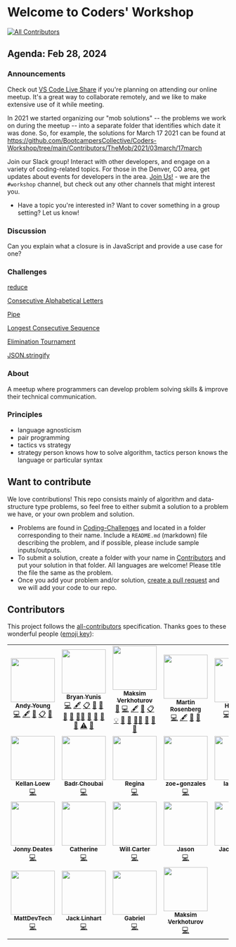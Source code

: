 # Welcome to Coders' Workshop

[![All Contributors](https://img.shields.io/badge/all_contributors-11-orange.svg?style=flat-square)](#contributors)

## Agenda: Feb 28, 2024

### Announcements

Check out [VS Code Live Share](https://marketplace.visualstudio.com/items?itemname=ms-vsliveshare.vsliveshare) if you're planning on attending our online meetup. It's a great way to collaborate remotely, and we like to make extensive use of it while meeting.

In 2021 we started organizing our "mob solutions" -- the problems we work on during the meetup -- into a separate folder that identifies which date it was done. So, for example, the solutions for March 17 2021 can be found at https://github.com/BootcampersCollective/Coders-Workshop/tree/main/Contributors/TheMob/2021/03march/17march

Join our Slack group! Interact with other developers, and engage on a variety of coding-related topics. For those in the Denver, CO area, get updates about events for developers in the area. [Join Us!](http://slack.bootcamperscollective.com) - we are the `#workshop` channel, but check out any other channels that might interest you.

- Have a topic you're interested in? Want to cover something in a group setting? Let us know!

### Discussion

Can you explain what a closure is in JavaScript and provide a use case for one?

### Challenges

[reduce](./Coding-Challenges/higherOrderFunctions/Array.prototype.reduce)  

[Consecutive Alphabetical Letters](./Coding-Challenges/consecutiveAlphabeticalLetters/)  

[Pipe](./Coding-Challenges/pipe)  

[Longest Consecutive Sequence](./Coding-Challenges/longestConsecutiveSequence/)  

[Elimination Tournament](./Coding-Challenges/eliminationTournament)  

[JSON.stringify](./Coding-Challenges/jsonStringify)  

### About

A meetup where programmers can develop problem solving skills & improve their technical communication.

### Principles

- language agnosticism
- pair programming
- tactics vs strategy
- strategy person knows how to solve algorithm, tactics person knows the language or particular syntax

## Want to contribute

We love contributions! This repo consists mainly of algorithm and data-structure type problems, so feel free to either submit a solution to a problem we have, or your own problem and solution.

- Problems are found in [Coding-Challenges](./Coding-Challenges) and located in a folder corresponding to their name. Include a `README.md` (markdown) file describing the problem, and if possible, please include sample inputs/outputs.
- To submit a solution, create a folder with your name in [Contributors](./Contributors) and put your solution in that folder. All languages are welcome! Please title the file the same as the problem.
- Once you add your problem and/or solution, [create a pull request](./Topics/Git.md) and we will add your code to our repo.

## Contributors

This project follows the [all-contributors](https://github.com/all-contributors/all-contributors) specification. Thanks goes to these wonderful people ([emoji key](https://allcontributors.org/docs/en/emoji-key)):

<!-- ALL-CONTRIBUTORS-LIST:START - Do not remove or modify this section -->
<!-- prettier-ignore-start -->
<!-- markdownlint-disable -->
<table>
  <tr>
    <td align="center"><a href="http://atydev.com"><img src="https://avatars0.githubusercontent.com/u/10835135?v=4?s=100" width="100px;" alt=""/><br /><sub><b>Andy Young</b></sub></a><br /><a href="https://github.com/BootcampersCollective/Coders-Workshop/commits?author=andy-young" title="Code">💻</a> <a href="#content-andy-young" title="Content">🖋</a> <a href="https://github.com/BootcampersCollective/Coders-Workshop/commits?author=andy-young" title="Documentation">📖</a> <a href="#eventOrganizing-andy-young" title="Event Organizing">📋</a> <a href="#ideas-andy-young" title="Ideas, Planning, & Feedback">🤔</a></td>
    <td align="center"><a href="http://bryanyunis.com"><img src="https://avatars2.githubusercontent.com/u/21317524?v=4?s=100" width="100px;" alt=""/><br /><sub><b>Bryan Yunis</b></sub></a><br /><a href="https://github.com/BootcampersCollective/Coders-Workshop/commits?author=bry-an" title="Code">💻</a> <a href="#content-bry-an" title="Content">🖋</a> <a href="#eventOrganizing-bry-an" title="Event Organizing">📋</a> <a href="#ideas-bry-an" title="Ideas, Planning, & Feedback">🤔</a> <a href="#question-bry-an" title="Answering Questions">💬</a> <a href="https://github.com/BootcampersCollective/Coders-Workshop/commits?author=bry-an" title="Documentation">📖</a> <a href="#maintenance-bry-an" title="Maintenance">🚧</a> <a href="#mentoring-bry-an" title="Mentoring">🧑‍🏫</a> <a href="#plugin-bry-an" title="Plugin/utility libraries">🔌</a> <a href="#projectManagement-bry-an" title="Project Management">📆</a> <a href="#research-bry-an" title="Research">🔬</a> <a href="https://github.com/BootcampersCollective/Coders-Workshop/pulls?q=is%3Apr+reviewed-by%3Abry-an" title="Reviewed Pull Requests">👀</a> <a href="https://github.com/BootcampersCollective/Coders-Workshop/commits?author=bry-an" title="Tests">⚠️</a> <a href="#tool-bry-an" title="Tools">🔧</a></td>
    <td align="center"><a href="https://github.com/mi544"><img src="https://avatars.githubusercontent.com/u/64174978?v=4?s=100" width="100px;" alt=""/><br /><sub><b>Maksim Verkhoturov</b></sub></a><br /><a href="#question-mi544" title="Answering Questions">💬</a> <a href="https://github.com/BootcampersCollective/Coders-Workshop/commits?author=mi544" title="Code">💻</a> <a href="#content-mi544" title="Content">🖋</a> <a href="https://github.com/BootcampersCollective/Coders-Workshop/commits?author=mi544" title="Documentation">📖</a> <a href="#eventOrganizing-mi544" title="Event Organizing">📋</a> <a href="#example-mi544" title="Examples">💡</a> <a href="#ideas-mi544" title="Ideas, Planning, & Feedback">🤔</a> <a href="#maintenance-mi544" title="Maintenance">🚧</a> <a href="#mentoring-mi544" title="Mentoring">🧑‍🏫</a> <a href="#plugin-mi544" title="Plugin/utility libraries">🔌</a> <a href="#research-mi544" title="Research">🔬</a> <a href="#tool-mi544" title="Tools">🔧</a></td>
    <td align="center"><a href="https://martinbrosenberg.com/"><img src="https://avatars2.githubusercontent.com/u/2382147?v=4?s=100" width="100px;" alt=""/><br /><sub><b>Martin Rosenberg</b></sub></a><br /><a href="https://github.com/BootcampersCollective/Coders-Workshop/commits?author=MartinRosenberg" title="Code">💻</a> <a href="#content-MartinRosenberg" title="Content">🖋</a> <a href="https://github.com/BootcampersCollective/Coders-Workshop/commits?author=MartinRosenberg" title="Documentation">📖</a> <a href="#maintenance-MartinRosenberg" title="Maintenance">🚧</a></td>
    <td align="center"><a href="https://github.com/han-yan-ds"><img src="https://avatars.githubusercontent.com/u/5281743?v=4?s=100" width="100px;" alt=""/><br /><sub><b>Han Yan</b></sub></a><br /><a href="https://github.com/BootcampersCollective/Coders-Workshop/commits?author=han-yan-ds" title="Code">💻</a> <a href="#ideas-han-yan-ds" title="Ideas, Planning, & Feedback">🤔</a> <a href="#plugin-han-yan-ds" title="Plugin/utility libraries">🔌</a> <a href="#tool-han-yan-ds" title="Tools">🔧</a></td>
    <td align="center"><a href="https://github.com/adamvinueza"><img src="https://avatars0.githubusercontent.com/u/6400883?v=4?s=100" width="100px;" alt=""/><br /><sub><b>Adam Vinueza</b></sub></a><br /><a href="https://github.com/BootcampersCollective/Coders-Workshop/commits?author=adamvinueza" title="Code">💻</a></td>
  </tr>
  <tr>
    <td align="center"><a href="https://github.com/kellanloew"><img src="https://avatars2.githubusercontent.com/u/46457033?v=4?s=100" width="100px;" alt=""/><br /><sub><b>Kellan Loew</b></sub></a><br /><a href="https://github.com/BootcampersCollective/Coders-Workshop/commits?author=kellanloew" title="Code">💻</a></td>
    <td align="center"><a href="https://www.badrchoubai.dev"><img src="https://avatars3.githubusercontent.com/u/32343041?v=4?s=100" width="100px;" alt=""/><br /><sub><b>Badr Choubai</b></sub></a><br /><a href="https://github.com/BootcampersCollective/Coders-Workshop/commits?author=BadrChoubai" title="Code">💻</a></td>
    <td align="center"><a href="https://github.com/rpeyfuss"><img src="https://avatars3.githubusercontent.com/u/8786344?v=4?s=100" width="100px;" alt=""/><br /><sub><b>Regina</b></sub></a><br /><a href="https://github.com/BootcampersCollective/Coders-Workshop/commits?author=rpeyfuss" title="Code">💻</a></td>
    <td align="center"><a href="http://zoe-gonzales.github.io"><img src="https://avatars3.githubusercontent.com/u/38014614?v=4?s=100" width="100px;" alt=""/><br /><sub><b>zoe-gonzales</b></sub></a><br /><a href="https://github.com/BootcampersCollective/Coders-Workshop/commits?author=zoe-gonzales" title="Code">💻</a></td>
    <td align="center"><a href="https://github.com/iancdavis"><img src="https://avatars1.githubusercontent.com/u/23421376?v=4?s=100" width="100px;" alt=""/><br /><sub><b>Ian Davis</b></sub></a><br /><a href="https://github.com/BootcampersCollective/Coders-Workshop/commits?author=iancdavis" title="Code">💻</a></td>
    <td align="center"><a href="https://github.com/Patrick-Duvall"><img src="https://avatars1.githubusercontent.com/u/35322570?v=4?s=100" width="100px;" alt=""/><br /><sub><b>Patrick-Duvall</b></sub></a><br /><a href="https://github.com/BootcampersCollective/Coders-Workshop/commits?author=Patrick-Duvall" title="Code">💻</a></td>
  </tr>
  <tr>
    <td align="center"><a href="https://github.com/JonnyDeates"><img src="https://avatars3.githubusercontent.com/u/48420377?v=4?s=100" width="100px;" alt=""/><br /><sub><b>Jonny Deates</b></sub></a><br /><a href="https://github.com/BootcampersCollective/Coders-Workshop/commits?author=JonnyDeates" title="Code">💻</a></td>
    <td align="center"><a href="https://github.com/catherine-o"><img src="https://avatars1.githubusercontent.com/u/50638796?v=4?s=100" width="100px;" alt=""/><br /><sub><b>Catherine</b></sub></a><br /><a href="https://github.com/BootcampersCollective/Coders-Workshop/commits?author=catherine-o" title="Code">💻</a></td>
    <td align="center"><a href="https://fergusdevelopmentllc.github.io/"><img src="https://avatars.githubusercontent.com/u/1529796?v=4?s=100" width="100px;" alt=""/><br /><sub><b>Will Carter</b></sub></a><br /><a href="https://github.com/BootcampersCollective/Coders-Workshop/commits?author=FergusDevelopmentLLC" title="Code">💻</a></td>
    <td align="center"><a href="https://dev.to/jasonnordheim"><img src="https://avatars.githubusercontent.com/u/60928315?v=4?s=100" width="100px;" alt=""/><br /><sub><b>Jason</b></sub></a><br /><a href="https://github.com/BootcampersCollective/Coders-Workshop/commits?author=jason-nordheim" title="Code">💻</a></td>
    <td align="center"><a href="https://github.com/iatenine"><img src="https://avatars.githubusercontent.com/u/4423088?v=4?s=100" width="100px;" alt=""/><br /><sub><b>Jack Linhart</b></sub></a><br /><a href="https://github.com/BootcampersCollective/Coders-Workshop/commits?author=iatenine" title="Code">💻</a></td>
    <td align="center"><a href="https://sites.google.com/a/pinnaclecharterschool.org/mr-scholten-classes/"><img src="https://avatars.githubusercontent.com/u/40778622?v=4?s=100" width="100px;" alt=""/><br /><sub><b>Clark Scholten</b></sub></a><br /><a href="https://github.com/BootcampersCollective/Coders-Workshop/commits?author=mr-scholten" title="Code">💻</a></td>
  </tr>
  <tr>
    <td align="center"><a href="https://github.com/MattDevTech"><img src="https://avatars.githubusercontent.com/u/51864183?v=4?s=100" width="100px;" alt=""/><br /><sub><b>MattDevTech</b></sub></a><br /><a href="https://github.com/BootcampersCollective/Coders-Workshop/commits?author=MattDevTech" title="Code">💻</a></td>
    <td align="center"><a href="https://github.com/iatenine"><img src="https://avatars.githubusercontent.com/u/4423088?v=4" width="100px;" alt=""/><br /><sub><b>Jack Linhart</b></sub></a><br /><a href="https://github.com/BootcampersCollective/Coders-Workshop/commits?author=iatenine" title="Code">💻</a></td>
    <td align="center"><a href="https://github.com/gabrielconlon"><img src="https://avatars.githubusercontent.com/u/3859926?v=4" width="100px;" alt=""/><br /><sub><b>Gabriel</b></sub></a><br /><a href="https://github.com/BootcampersCollective/Coders-Workshop/commits?author=MattDevTech" title="Code">💻</a></td>
    <td align="center"><a href="https://github.com/mi544"><img src="https://avatars.githubusercontent.com/u/64174978?v=4" width="100px;" alt=""/><br /><sub><b>Maksim Verkhoturov</b></sub></a><br /><a href="https://github.com/BootcampersCollective/Coders-Workshop/commits?author=MattDevTech" title="Code">💻</a></td>
  </tr>
</table>

<!-- markdownlint-restore -->
<!-- prettier-ignore-end -->

<!-- ALL-CONTRIBUTORS-LIST:END -->
